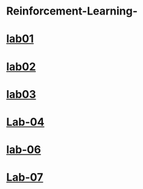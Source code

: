 # Reinforcement-Learning-
# [lab01](https://colab.research.google.com/drive/16DELHMWHE8vYJJFDWuinOBKQYZJv4zDJ#scrollTo=AjEIlupqzK30)
# [lab02](https://colab.research.google.com/drive/1aV64FDZPucjwPiRw-IIAKP3B2m97tTuU)
# [lab03](https://colab.research.google.com/drive/15IZWaiAeCmN1rXy5nfpLstukjgFCSY1p#scrollTo=NavqNcCQ7MRT)
# [Lab-04](https://colab.research.google.com/drive/1AMz9L-ujqPLPFlE6kBGu21js07kFr78M#scrollTo=JETRI6xJH6EN)
# [lab-06](https://colab.research.google.com/drive/1xkbI1tXMgWvJQvUH3QbVBHB3rX1QI2D1?usp=sharing)
# [Lab-07](https://colab.research.google.com/drive/1ZlmZ0bZp3vfw4-9jytT0VzF-ypl3Mdq_)
